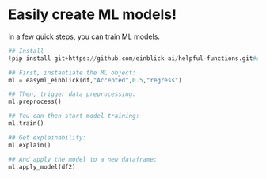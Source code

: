 # Easily create ML models! 
In a few quick steps, you can train ML models. 

```python 
## Install
!pip install git+https://github.com/einblick-ai/helpful-functions.git#subdirectory=easyml_einblick

## First, instantiate the ML object: 
ml = easyml_einblick(df,"Accepted",0.5,"regress")

## Then, trigger data preprocessing:
ml.preprocess()

## You can then start model training:
ml.train()

## Get explainability: 
ml.explain()

## And apply the model to a new dataframe: 
ml.apply_model(df2)

```
